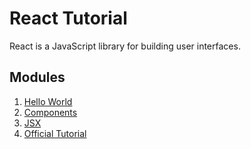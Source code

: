 React Tutorial
==============

React is a JavaScript library for building user interfaces. 

Modules
-----

1. [Hello World](React-Tutorial/hello-world.md)
1. [Components](React-Tutorial/components.md)
1. [JSX](React-Tutorial/JSX.md)
1. [Official Tutorial](https://reactjs.org/tutorial/tutorial.html)